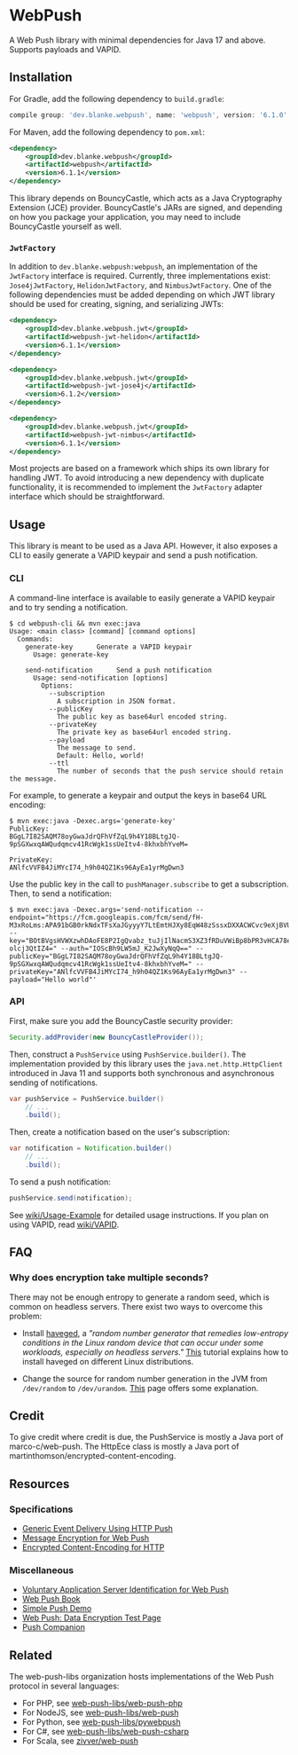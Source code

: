 # WebPush

A Web Push library with minimal dependencies for Java 17 and above. Supports payloads and VAPID.

## Installation

For Gradle, add the following dependency to `build.gradle`:

```groovy
compile group: 'dev.blanke.webpush', name: 'webpush', version: '6.1.0'
```

For Maven, add the following dependency to `pom.xml`:

```xml
<dependency>
    <groupId>dev.blanke.webpush</groupId>
    <artifactId>webpush</artifactId>
    <version>6.1.1</version>
</dependency>
```

This library depends on BouncyCastle, which acts as a Java Cryptography Extension (JCE) provider. BouncyCastle's JARs
are signed, and depending on how you package your application, you may need to include BouncyCastle yourself as well.

### `JwtFactory`

In addition to `dev.blanke.webpush:webpush`, an implementation of the `JwtFactory` interface is required. Currently,
three implementations exist: `Jose4jJwtFactory`, `HelidonJwtFactory`, and `NimbusJwtFactory`. One of the following
dependencies must be added depending on which JWT library should be used for creating, signing, and serializing JWTs:

```xml
<dependency>
    <groupId>dev.blanke.webpush.jwt</groupId>
    <artifactId>webpush-jwt-helidon</artifactId>
    <version>6.1.1</version>
</dependency>
```

```xml
<dependency>
    <groupId>dev.blanke.webpush.jwt</groupId>
    <artifactId>webpush-jwt-jose4j</artifactId>
    <version>6.1.2</version>
</dependency>
```

```xml
<dependency>
    <groupId>dev.blanke.webpush.jwt</groupId>
    <artifactId>webpush-jwt-nimbus</artifactId>
    <version>6.1.1</version>
</dependency>
```

Most projects are based on a framework which ships its own library for handling JWT. To avoid introducing a new
dependency with duplicate functionality, it is recommended to implement the `JwtFactory` adapter interface which should
be straightforward.

## Usage

This library is meant to be used as a Java API. However, it also exposes a CLI to easily generate a VAPID keypair and
send a push notification.

### CLI

A command-line interface is available to easily generate a VAPID keypair and to try sending a notification.

```
$ cd webpush-cli && mvn exec:java
Usage: <main class> [command] [command options]
  Commands:
    generate-key      Generate a VAPID keypair
      Usage: generate-key

    send-notification      Send a push notification
      Usage: send-notification [options]
        Options:
          --subscription
            A subscription in JSON format.
          --publicKey
            The public key as base64url encoded string.
          --privateKey
            The private key as base64url encoded string.
          --payload
            The message to send.
            Default: Hello, world!
          --ttl
            The number of seconds that the push service should retain the message.

```

For example, to generate a keypair and output the keys in base64 URL encoding:

```
$ mvn exec:java -Dexec.args='generate-key'
PublicKey:
BGgL7I82SAQM78oyGwaJdrQFhVfZqL9h4Y18BLtgJQ-9pSGXwxqAWQudqmcv41RcWgk1ssUeItv4-8khxbhYveM=

PrivateKey:
ANlfcVVFB4JiMYcI74_h9h04QZ1Ks96AyEa1yrMgDwn3
```

Use the public key in the call to `pushManager.subscribe` to get a subscription. Then, to send a notification:

```
$ mvn exec:java -Dexec.args='send-notification --endpoint="https://fcm.googleapis.com/fcm/send/fH-M3xRoLms:APA91bGB0rkNdxTFsXaJGyyyY7LtEmtHJXy8EqW48zSssxDXXACWCvc9eXjBVU54nrBkARTj4Xvl303PoNc0_rwAMrY9dvkQzi9fkaKLP0vlwoB0uqKygPeL77Y19VYHbj_v_FolUlHa" --key="BOtBVgsHVWXzwhDAoFE8P2IgQvabz_tuJjIlNacmS3XZ3fRDuVWiBp8bPR3vHCA78edquclcXXYb-olcj3QtIZ4=" --auth="IOScBh9LW5mJ_K2JwXyNqQ==" --publicKey="BGgL7I82SAQM78oyGwaJdrQFhVfZqL9h4Y18BLtgJQ-9pSGXwxqAWQudqmcv41RcWgk1ssUeItv4-8khxbhYveM=" --privateKey="ANlfcVVFB4JiMYcI74_h9h04QZ1Ks96AyEa1yrMgDwn3" --payload="Hello world"'
```

### API

First, make sure you add the BouncyCastle security provider:

```java
Security.addProvider(new BouncyCastleProvider());
```

Then, construct a `PushService` using `PushService.builder()`. The implementation provided by this library uses the
`java.net.http.HttpClient` introduced in Java 11 and supports both synchronous and asynchronous sending of notifications.

```java
var pushService = PushService.builder()
    // ...
    .build();
```

Then, create a notification based on the user's subscription:

```java
var notification = Notification.builder()
    // ...
    .build();
```

To send a push notification:

```java
pushService.send(notification);
```

See [wiki/Usage-Example](https://github.com/web-push-libs/webpush-java/wiki/Usage-Example)
for detailed usage instructions. If you plan on using VAPID, read [wiki/VAPID](https://github.com/web-push-libs/webpush-java/wiki/VAPID).

## FAQ

### Why does encryption take multiple seconds?

There may not be enough entropy to generate a random seed, which is common on headless servers. There exist two ways to
overcome this problem:

- Install [haveged](http://stackoverflow.com/a/31208558/368220), a _"random number generator that remedies low-entropy
  conditions in the Linux random device that can occur under some workloads, especially on headless servers."_
  [This](https://www.digitalocean.com/community/tutorials/how-to-setup-additional-entropy-for-cloud-servers-using-haveged)
  tutorial explains how to install haveged on different Linux distributions.

- Change the source for random number generation in the JVM from `/dev/random` to `/dev/urandom`.
  [This](https://docs.oracle.com/cd/E13209_01/wlcp/wlss30/configwlss/jvmrand.html) page offers some explanation.

## Credit

To give credit where credit is due, the PushService is mostly a Java port of marco-c/web-push. The HttpEce class is
mostly a Java port of martinthomson/encrypted-content-encoding.

## Resources

### Specifications

- [Generic Event Delivery Using HTTP Push](https://tools.ietf.org/html/draft-ietf-webpush-protocol-11)
- [Message Encryption for Web Push](https://tools.ietf.org/html/draft-ietf-webpush-encryption-08)
- [Encrypted Content-Encoding for HTTP](https://tools.ietf.org/html/draft-ietf-httpbis-encryption-encoding-02)

### Miscellaneous

- [Voluntary Application Server Identification for Web Push](https://tools.ietf.org/html/draft-ietf-webpush-vapid-01)
- [Web Push Book](https://web-push-book.gauntface.com/)
- [Simple Push Demo](https://gauntface.github.io/simple-push-demo/)
- [Web Push: Data Encryption Test Page](https://jrconlin.github.io/WebPushDataTestPage/)
- [Push Companion](https://web-push-codelab.appspot.com/)

## Related

The web-push-libs organization hosts implementations of the Web Push protocol in several languages:

- For PHP, see [web-push-libs/web-push-php](https://github.com/web-push-libs/web-push-php)
- For NodeJS, see [web-push-libs/web-push](https://github.com/web-push-libs/web-push)
- For Python, see [web-push-libs/pywebpush](https://github.com/web-push-libs/pywebpush)
- For C#, see [web-push-libs/web-push-csharp](https://github.com/web-push-libs/web-push-csharp)
- For Scala, see [zivver/web-push](https://github.com/zivver/web-push)

